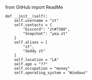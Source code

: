 from GitHub import ReadMe

    def __init__(self):
        self.username = "zt"
        self.contacts = {
            "Discord": "zt#7380",
            "Snapchat": "yea.zt"
        }
        self.alises = [
            "zt",
            "daddy zt"
        ]
        self.location = "LA"
        self.age = "??"
        self.occupation = "money"
        self.operating_system = "Windows"

